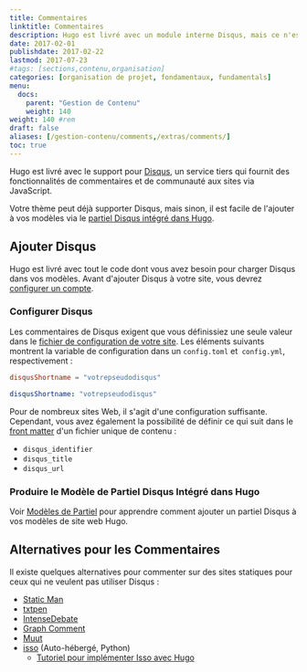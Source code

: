 ```yaml
---
title: Commentaires
linktitle: Commentaires
description: Hugo est livré avec un module interne Disqus, mais ce n'est pas le seul système de commentaire qui fonctionnera avec votre nouveau site web Hugo.
date: 2017-02-01
publishdate: 2017-02-22
lastmod: 2017-07-23
#tags: [sections,contenu,organisation]
categories: [organisation de projet, fondamentaux, fundamentals]
menu:
  docs:
    parent: "Gestion de Contenu"
    weight: 140
weight: 140	#rem
draft: false
aliases: [/gestion-contenu/comments,/extras/comments/]
toc: true
---
```


Hugo est livré avec le support pour [Disqus](https://disqus.com/), un service tiers qui fournit des fonctionnalités de commentaires et de communauté aux sites via JavaScript.

Votre thème peut déjà supporter Disqus, mais sinon, il est facile de l'ajouter à vos modèles via le [partiel Disqus intégré dans Hugo][disquspartial].

## Ajouter Disqus

Hugo est livré avec tout le code dont vous avez besoin pour charger Disqus dans vos modèles. Avant d'ajouter Disqus à votre site, vous devrez [configurer un compte][disqussetup].

### Configurer Disqus

Les commentaires de Disqus exigent que vous définissiez une seule valeur dans le [fichier de configuration de votre site][configuration]. Les éléments suivants montrent la variable de configuration dans un `config.toml` et` config.yml`, respectivement :

```toml
disqusShortname = "votrepseudodisqus"
```

```yaml
disqusShortname: "votrepseudodisqus"
```

Pour de nombreux sites Web, il s'agit d'une configuration suffisante. Cependant, vous avez également la possibilité de définir ce qui suit dans le [front matter][] d'un fichier unique de contenu :

* `disqus_identifier`
* `disqus_title`
* `disqus_url`

### Produire le Modèle de Partiel Disqus Intégré dans Hugo

Voir [Modèles de Partiel][partials] pour apprendre comment ajouter un partiel Disqus à vos modèles de site web Hugo.

## Alternatives pour les Commentaires

Il existe quelques alternatives pour commenter sur des sites statiques pour ceux qui ne veulent pas utiliser Disqus :

* [Static Man](https://staticman.net/)
* [txtpen](https://txtpen.com)
* [IntenseDebate](http://intensedebate.com/)
* [Graph Comment][]
* [Muut](http://muut.com/)
* [isso](http://posativ.org/isso/) (Auto-hébergé, Python)
    * [Tutoriel pour implémenter Isso avec Hugo][issotutorial]


<!-- I don't think this is worth including in the documentation since it seems that Steve is no longer supporting or developing this project. rdwatters - 2017-02-29.-->
<!-- * [Kaiju](https://github.com/spf13/kaiju) -->

<!-- ## Kaiju

[Kaiju](https://github.com/spf13/kaiju) is an open-source project started by [spf13](http://spf13.com/) (Hugo’s author) to bring easy and fast real time discussions to the web.

Written using Go, Socket.io, and [MongoDB][], Kaiju is very fast and easy to deploy.

It is in early development but shows promise. If you have interest, please help by contributing via pull request, [opening an issue in the Kaiju GitHub repository][kaijuissue], or [Tweeting about it][tweet]. Every bit helps. -->

[configuration]: /demarrage/configuration/
[disquspartial]: /templates/partials/#disqus
[disqussetup]: https://disqus.com/profile/signup/
[forum]: https://discourse.gohugo.io
[front matter]: /gestion-contenu/front-matter/
[Graph Comment]: https://graphcomment.com/
[kaijuissue]: https://github.com/spf13/kaiju/issues/new
[issotutorial]: https://stiobhart.net/2017-02-24-isso-comments/
[partials]: /templates/partials/
[MongoDB]: https://www.mongodb.com/
[tweet]: https://twitter.com/spf13
